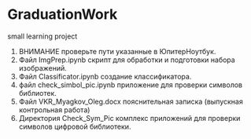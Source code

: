 # GraduationWork
small learning project
1. ВНИМАНИЕ проверьте пути указанные в ЮпитерНоутбук.
2. Файл ImgPrep.ipynb скрипт для обработки и подготовки набора изображений.
3. Файл Classificator.ipynb создание классификатора.
4. файл check_simbol_pic.ipynb приложение для проверки символов библиотек.
5. Файл VKR_Myagkov_Oleg.docx пояснительная записка (выпускная контрольная работа)
6. Директория Check_Sym_Pic комплекс приложений для проверки символов цифровой библиотеки.
					
